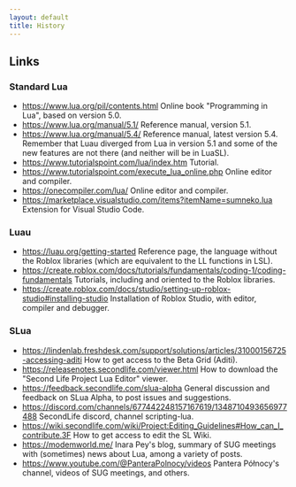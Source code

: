 ```yaml
---
layout: default
title: History
---
```

## Links


### Standard Lua

* https://www.lua.org/pil/contents.html Online book "Programming in Lua", based on version 5.0.
* https://www.lua.org/manual/5.1/ Reference manual, version 5.1.
* https://www.lua.org/manual/5.4/ Reference manual, latest version 5.4. Remember that Luau diverged from Lua in version 5.1 and some of the new features are not there (and neither will be in LuaSL).
* https://www.tutorialspoint.com/lua/index.htm Tutorial.
* https://www.tutorialspoint.com/execute_lua_online.php Online editor and compiler.
* https://onecompiler.com/lua/ Online editor and compiler.
* https://marketplace.visualstudio.com/items?itemName=sumneko.lua Extension for Visual Studio Code.


### Luau

* https://luau.org/getting-started Reference page, the language without the Roblox libraries (which are equivalent to the LL functions in LSL).
* https://create.roblox.com/docs/tutorials/fundamentals/coding-1/coding-fundamentals Tutorials, including and oriented to the Roblox libraries.
* https://create.roblox.com/docs/studio/setting-up-roblox-studio#installing-studio Installation of Roblox Studio, with editor, compiler and debugger.


### SLua

* https://lindenlab.freshdesk.com/support/solutions/articles/31000156725-accessing-aditi How to get access to the Beta Grid (Aditi).
* https://releasenotes.secondlife.com/viewer.html How to download the "Second Life Project Lua Editor" viewer.
* https://feedback.secondlife.com/slua-alpha General discussion and feedback on SLua Alpha, to post issues and suggestions.
* https://discord.com/channels/677442248157167619/1348710493656977488 SecondLife discord, channel scripting-lua.
* https://wiki.secondlife.com/wiki/Project:Editing_Guidelines#How_can_I_contribute.3F How to get access to edit the SL Wiki.
* https://modemworld.me/ Inara Pey's blog, summary of SUG meetings with (sometimes) news about Lua, among a variety of posts.
* https://www.youtube.com/@PanteraPolnocy/videos Pantera Północy's channel, videos of SUG meetings, and others.
